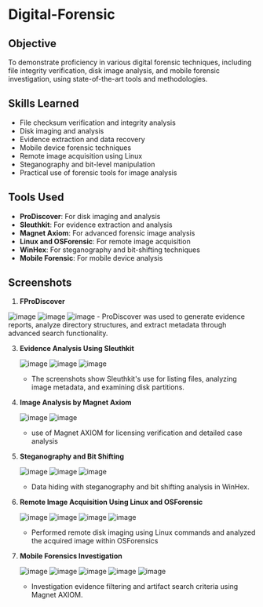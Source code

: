 # Digital-Forensic

## Objective
To demonstrate proficiency in various digital forensic techniques, including file integrity verification, disk image analysis, and mobile forensic investigation, using state-of-the-art tools and methodologies.

## Skills Learned
- File checksum verification and integrity analysis
- Disk imaging and analysis
- Evidence extraction and data recovery
- Mobile device forensic techniques
- Remote image acquisition using Linux
- Steganography and bit-level manipulation
- Practical use of forensic tools for image analysis

## Tools Used
- **ProDiscover**: For disk imaging and analysis
- **Sleuthkit**: For evidence extraction and analysis
- **Magnet Axiom**: For advanced forensic image analysis
- **Linux and OSForensic**: For remote image acquisition
- **WinHex**: For steganography and bit-shifting techniques
- **Mobile Forensic**: For mobile device analysis

## Screenshots
1. **FProDiscover**
   
  ![image](https://github.com/user-attachments/assets/40079b14-862d-42ba-a63e-f9b8fcde6300)
  ![image](https://github.com/user-attachments/assets/e87c912d-7a0e-41a4-b858-1ff2e422d357)
  ![image](https://github.com/user-attachments/assets/3c1973ba-fc59-4b87-b679-84bd1c029220)
    - ProDiscover was used to generate evidence reports, analyze directory structures, and extract metadata through advanced search functionality.

3. **Evidence Analysis Using Sleuthkit**
   
   ![image](https://github.com/user-attachments/assets/ef745d1a-c5e7-4c8c-b2ca-e53dd9cfacb7)
   ![image](https://github.com/user-attachments/assets/e312646e-e3a0-46c6-8ca5-dce370feae59)
   ![image](https://github.com/user-attachments/assets/da07324b-8fd2-44e7-89e8-c5ea492c89f7)
     - The screenshots show Sleuthkit's use for listing files, analyzing image metadata, and examining disk partitions.
  
4. **Image Analysis by Magnet Axiom**
   
   ![image](https://github.com/user-attachments/assets/f9243857-0d90-4459-a539-eac3a0fca4b8)
   ![image](https://github.com/user-attachments/assets/28f00aef-9236-4b1a-9ec3-587f4abe5eb7)
     - use of Magnet AXIOM for licensing verification and detailed case analysis

5. **Steganography and Bit Shifting**
   
   ![image](https://github.com/user-attachments/assets/c218f67b-36eb-4978-9b8f-88138f81f125)
   ![image](https://github.com/user-attachments/assets/09e7782e-1673-4b75-8ba2-0446ded72b43)
   ![image](https://github.com/user-attachments/assets/5eaa5957-c426-4c81-90f1-7397b5aaa3e6)
     - Data hiding with steganography and bit shifting analysis in WinHex.

7. **Remote Image Acquisition Using Linux and OSForensic**
   
   ![image](https://github.com/user-attachments/assets/18675ee6-3f49-4e89-a325-09f3d0eb3b26)
   ![image](https://github.com/user-attachments/assets/52505d60-51d1-40e3-b699-a45fba245717)
   ![image](https://github.com/user-attachments/assets/50e046c1-94e3-4324-ae24-03225f857ea0)
   ![image](https://github.com/user-attachments/assets/078d6ada-940d-45f8-b04e-79d152fcd458)
     - Performed remote disk imaging using Linux commands and analyzed the acquired image within OSForensics

8. **Mobile Forensics Investigation**
   
   ![image](https://github.com/user-attachments/assets/da01a214-df77-40dd-81f1-e84c112791ba)
   ![image](https://github.com/user-attachments/assets/5a1e0075-d585-4597-81b9-54c74b68159c)
   ![image](https://github.com/user-attachments/assets/c8c6b0a4-ba52-46c5-ab2e-671b281f3aa5)
   ![image](https://github.com/user-attachments/assets/5b1fa4bc-0200-49ed-b5c3-9bc70b21d197)
   ![image](https://github.com/user-attachments/assets/12aedabe-3529-42ee-b712-44d430c85a4d)
     - Investigation evidence filtering and artifact search criteria using Magnet AXIOM.

